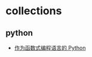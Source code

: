 # collections

## python

- [作为函数式编程语言的 Python](https://ztf88.github.io/why-choose-python-4-fp.html)
